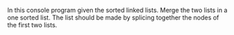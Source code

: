 In this console program given the sorted linked lists.
Merge the two lists in a one sorted list. The list should be made by splicing together the nodes of the first two lists.
